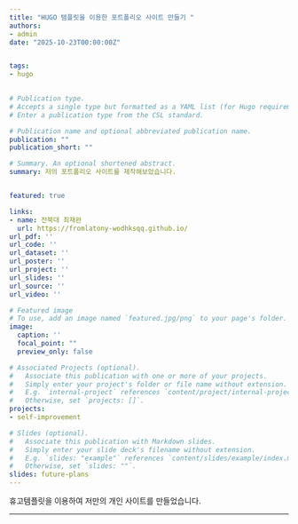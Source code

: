 ```yaml
---
title: "HUGO 템플릿을 이용한 포트폴리오 사이트 만들기 "
authors:
- admin
date: "2025-10-23T00:00:00Z"


tags:
- hugo
 

# Publication type.
# Accepts a single type but formatted as a YAML list (for Hugo requirements).
# Enter a publication type from the CSL standard.

# Publication name and optional abbreviated publication name.
publication: ""
publication_short: ""

# Summary. An optional shortened abstract.
summary: 저의 포트폴리오 사이트를 제작해보았습니다.


featured: true

links:
- name: 전북대 최재완
  url: https://fromlatony-wodhksqq.github.io/
url_pdf: ''
url_code: ''
url_dataset: ''
url_poster: ''
url_project: ''
url_slides: ''
url_source: ''
url_video: ''

# Featured image
# To use, add an image named `featured.jpg/png` to your page's folder. 
image:
  caption: ''
  focal_point: ""
  preview_only: false

# Associated Projects (optional).
#   Associate this publication with one or more of your projects.
#   Simply enter your project's folder or file name without extension.
#   E.g. `internal-project` references `content/project/internal-project/index.md`.
#   Otherwise, set `projects: []`.
projects: 
- self-improvement

# Slides (optional).
#   Associate this publication with Markdown slides.
#   Simply enter your slide deck's filename without extension.
#   E.g. `slides: "example"` references `content/slides/example/index.md`.
#   Otherwise, set `slides: ""`.
slides: future-plans
---
```


휴고템플릿을 이용하여 저만의 개인 사이트를 만들었습니다.

---